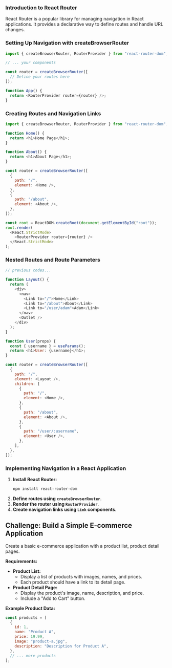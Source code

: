### **Introduction to React Router**

React Router is a popular library for managing navigation in React applications. It provides a declarative way to define routes and handle URL changes.

### **Setting Up Navigation with createBrowserRouter**

```javascript
import { createBrowserRouter, RouterProvider } from "react-router-dom";

// ... your components

const router = createBrowserRouter([
  // Define your routes here
]);

function App() {
  return <RouterProvider router={router} />;
}
```

### **Creating Routes and Navigation Links**

```javascript
import { createBrowserRouter, RouterProvider } from "react-router-dom";

function Home() {
  return <h1>Home Page</h1>;
}

function About() {
  return <h1>About Page</h1>;
}

const router = createBrowserRouter([
  {
    path: "/",
    element: <Home />,
  },
  {
    path: "/about",
    element: <About />,
  },
]);

const root = ReactDOM.createRoot(document.getElementById("root"));
root.render(
  <React.StrictMode>
    <RouterProvider router={router} />
  </React.StrictMode>
);
```

### **Nested Routes and Route Parameters**

```javascript
// previous codes...

function Layout() {
  return (
    <div>
      <nav>
        <Link to="/">Home</Link>
        <Link to="/about">About</Link>
        <Link to="/user/adam">Adam</Link>
      </nav>
      <Outlet />
    </div>
  );
}

function User(props) {
  const { username } = useParams();
  return <h1>User: {username}</h1>;
}

const router = createBrowserRouter([
  {
    path: "/",
    element: <Layout />,
    children: [
      {
        path: "/",
        element: <Home />,
      },
      {
        path: "/about",
        element: <About />,
      },
      {
        path: "/user/:username",
        element: <User />,
      },
    ],
  },
]);
```

### **Implementing Navigation in a React Application**

1. **Install React Router:**
   ```bash
   npm install react-router-dom
   ```
2. **Define routes using `createBrowserRouter`**.
3. **Render the router using `RouterProvider`**.
4. **Create navigation links using `Link` components**.

## **Challenge: Build a Simple E-commerce Application**

Create a basic e-commerce application with a product list, product detail pages.

**Requirements:**

- **Product List:**
  - Display a list of products with images, names, and prices.
  - Each product should have a link to its detail page.
- **Product Detail Page:**
  - Display the product's image, name, description, and price.
  - Include a "Add to Cart" button.

**Example Product Data:**

```javascript
const products = [
  {
    id: 1,
    name: "Product A",
    price: 19.99,
    image: "product-a.jpg",
    description: "Description for Product A",
  },
  // ... more products
];
```

